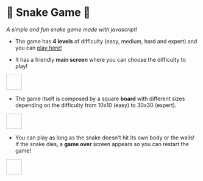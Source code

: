 # 🐍 Snake Game 🐍 
_A simple and fun snake game made with javascript!_

 - The game has **4 levels** of difficulty (easy, medium, hard and expert) and you can [play here!](https://gfrasson.github.io/snake-game/)

 - It has a friendly **main screen** where you can choose the difficulty to play!
<img width="40em" height="40em" scr="./assets/game-preview/main-screen">

 - The game itself is composed by a square **board** with different sizes depending on the difficulty from 10x10 (easy) to 30x30 (expert).
<img width="40em" height="40em" scr="./assets/game-preview/game-screen">

 - You can play as long as the snake doesn't hit its own body or the walls! If the snake dies, a **game over** screen appears so you can restart the game!
 <img width="40em" height="40em" scr="./assets/game-preview/game-over-screen">
